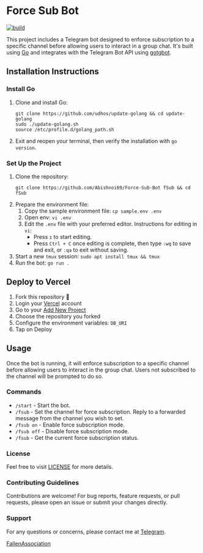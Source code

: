<html lang="en">
<body>

<h1>Force Sub Bot</h1>

<a href="https://github.com/Abishnoi69/Force-Sub-Bot/actions?query=workflow%3Abuild+event%3Apush+branch%3Amain"><img src="https://github.com/Abishnoi69/Force-Sub-Bot/workflows/build/badge.svg" alt="build"></a>

<p>This project includes a Telegram bot designed to enforce subscription to a specific channel before allowing users to interact in a group chat. It's built using <a href="https://go.dev">Go</a> and integrates with the Telegram Bot API using <a href="https://github.com/PaulSonOfLars/gotgbot">gotgbot</a>.</p>

<section>
<h2>Installation Instructions</h2>
<h3>Install Go</h3>
<ol>
<li>Clone and install Go:
<pre><code>git clone https://github.com/udhos/update-golang && cd update-golang
sudo ./update-golang.sh
source /etc/profile.d/golang_path.sh</code></pre>
</li>
<li>Exit and reopen your terminal, then verify the installation with <code>go version</code>.</li>
</ol>

<h3>Set Up the Project</h3>
<ol>
<li>Clone the repository:
<pre><code>git clone https://github.com/Abishnoi69/Force-Sub-Bot fSub && cd fSub</code></pre>
</li>
<li>Prepare the environment file:
<ol>
<li>Copy the sample environment file: <code>cp sample.env .env</code></li>
<li>Open env: <code>vi .env</code></li>

<li>Edit the <code>.env</code> file with your preferred editor. Instructions for editing in <code>vi</code>:
<ul>
<li>Press <code>ɪ</code> to start editing.</li>
<li>Press <code>Ctrl + C</code> once editing is complete, then type <code>:wq</code> to save and exit, or <code>:qa</code> to exit without saving.</li>
</ul>
</li>
</ol>
</li>
<li>Start a new <code>tmux</code> session: <code>sudo apt install tmux && tmux</code></li>
<li>Run the bot: <code>go run .</code></li>
</ol>
</section>

<section>
<h2>Deploy to Vercel</h2>
<ol>
<li>Fork this repository 🍴</li>
<li>Login your <a href="https://vercel.com/">Vercel</a> account </li>
<li>Go to your <a href="https://vercel.com/new">Add New Project</a></li>
<li>Choose the repository you forked</li>
<li>Configure the environment variables: <code>DB_URI</code></li>
<li>Tap on Deploy</li>
</ol>
</section>

<section>
<h2>Usage</h2>
<p>Once the bot is running, it will enforce subscription to a specific channel before allowing users to interact in the group chat. Users not subscribed to the channel will be prompted to do so.</p>

<h3>Commands</h3>
<ul>
<li><code>/start</code> - Start the bot.</li>
<li><code>/fsub</code> - Set the channel for force subscription. Reply to a forwarded message from the channel you wish to set.</li>
<li><code>/fsub on</code> - Enable force subscription mode.</li>
<li><code>/fsub off</code> - Disable force subscription mode.</li>
<li><code>/fsub</code> - Get the current force subscription status.</li>
</ul>
</section>

<section>
<h3>License</h3>
<p>Feel free to visit <a href="LICENSE">LICENSE</a> for more details.</p>
</section>

<section>
<h3>Contributing Guidelines</h3>
<p>Contributions are welcome! For bug reports, feature requests, or pull requests, please open an issue or submit your changes directly.</p>
</section>

<section>
<h3>Support</h3>
<p>For any questions or concerns, please contact me at <a href="https://t.me/Abishnoi1M">Telegram</a>.</p>
<p><a href="https://t.me/FallenAssociation">FallenAssociation</a></p>
</section>

</body>
</html>